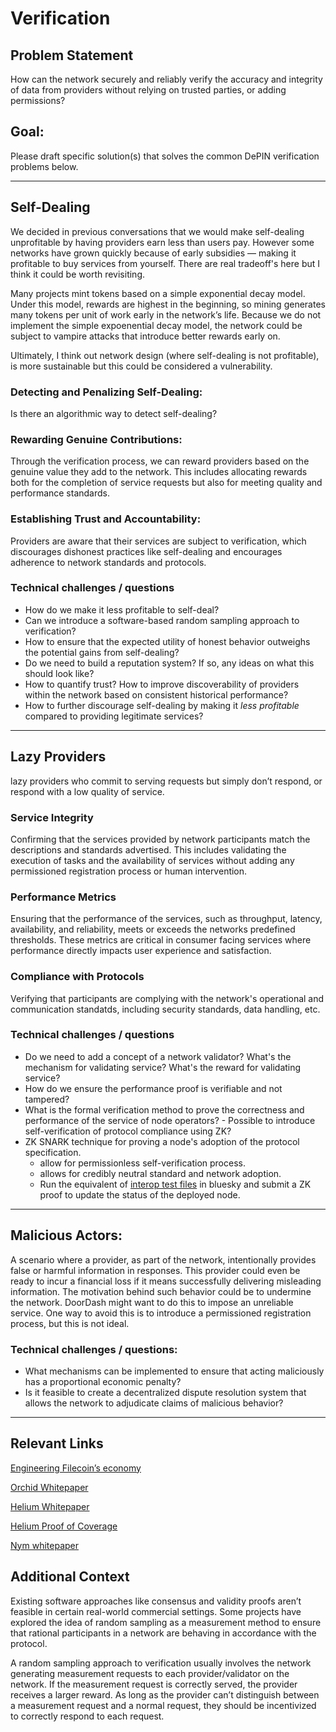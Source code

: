 # Verification

## Problem Statement
How can the network securely and reliably verify the accuracy and integrity of data from providers without relying on trusted parties, or adding permissions?

## Goal:
Please draft specific solution(s) that solves the common DePIN verification problems below.
___ 

## Self-Dealing
We decided in previous conversations that we would make self-dealing unprofitable by having providers earn less than users pay. However some networks have grown quickly because of early subsidies — making it profitable to buy services from yourself. There are real tradeoff's here but I think it could be worth revisiting. 

Many projects mint tokens based on a simple exponential decay model. Under this model, rewards are highest in the beginning, so mining generates many tokens per unit of work early in the networkʼs life. Because we do not implement the simple expoenential decay model, the network could be subject to vampire attacks that introduce better rewards early on.

Ultimately, I think out network design (where self-dealing is not profitable), is more sustainable but this could be considered a vulnerability. 

### Detecting and Penalizing Self-Dealing: 
Is there an algorithmic way to detect self-dealing? 

### Rewarding Genuine Contributions: 
Through the verification process, we can reward providers based on the genuine value they add to the network. This includes allocating rewards both for the completion of service requests but also for meeting quality and performance standards. 

### Establishing Trust and Accountability: 
Providers are aware that their services are subject to verification, which discourages dishonest practices like self-dealing and encourages adherence to network standards and protocols.

### Technical challenges / questions
- How do we make it less profitable to self-deal? 
- Can we introduce a software-based random sampling approach to verification? 
- How to ensure that the expected utility of honest behavior outweighs the potential gains from self-dealing?
- Do we need to build a reputation system? If so, any ideas on what this should look like? 
- How to quantify trust? How to improve discoverability of providers within the network based on consistent historical performance? 
- How to further discourage self-dealing by making it *less profitable* compared to providing legitimate services?

___ 

## Lazy Providers
lazy providers who commit to serving requests but simply don’t respond, or respond with a low quality of service. 

### Service Integrity
Confirming that the services provided by network participants match the descriptions and standards advertised. This includes validating the execution of tasks and the availability of services without adding any permissioned registration process or human intervention.

### Performance Metrics
Ensuring that the performance of the services, such as throughput, latency, availability, and reliability, meets or exceeds the networks predefined thresholds. These metrics are critical in consumer facing services where performance directly impacts user experience and satisfaction. 

### Compliance with Protocols
Verifying that participants are complying with the network's operational and communication standatds, including security standards, data handling, etc.

### Technical challenges / questions
- Do we need to add a concept of a network validator? What's the mechanism for validating service? What's the reward for validating service?
- How do we ensure the performance proof is verifiable and not tampered? 
- What is the formal verification method to prove the correctness and performance of the service of node operators? - Possible to introduce self-verification of protocol compliance using ZK?
- ZK SNARK technique for proving a node's adoption of the protocol specification. 
    - allow for permissionless self-verification process.
    - allows for credibly neutral standard and network adoption.
    - Run the equivalent of  [interop test files](https://github.com/bluesky-social/atproto/tree/main/interop-test-files) in bluesky and submit a ZK proof to update the status of the deployed node. 

___

## Malicious Actors: 
A scenario where a provider, as part of the network, intentionally provides false or harmful information in responses. This provider could even be ready to incur a financial loss if it means successfully delivering misleading information. The motivation behind such behavior could be to undermine the network. DoorDash might want to do this to impose an unreliable service. One way to avoid this is to introduce a permissioned registration process, but this is not ideal.  

### Technical challenges / questions:
- What mechanisms can be implemented to ensure that acting maliciously has a proportional economic penalty? 
- Is it feasible to create a decentralized dispute resolution system that allows the network to adjudicate claims of malicious behavior?

___

## Relevant Links

[Engineering Filecoin’s economy](https://filecoin.io/2020-engineering-filecoins-economy-en.pdf)

[Orchid Whitepaper](https://www.orchid.com/whitepaper/english.pdf)

[Helium Whitepaper](http://whitepaper.helium.com/)

[Helium Proof of Coverage](https://docs.helium.com/iot/proof-of-coverage/)

[Nym whitepaper](https://nymtech.net/nym-whitepaper.pdf)

## Additional Context
Existing software approaches like consensus and validity proofs aren’t feasible in certain real-world commercial settings. Some projects have explored the idea of random sampling as a measurement method to ensure that rational participants in a network are behaving in accordance with the protocol.

A random sampling approach to verification usually involves the network generating measurement requests to each provider/validator on the network. If the measurement request is correctly served, the provider receives a larger reward. As long as the provider can’t distinguish between a measurement request and a normal request, they should be incentivized to correctly respond to each request.

